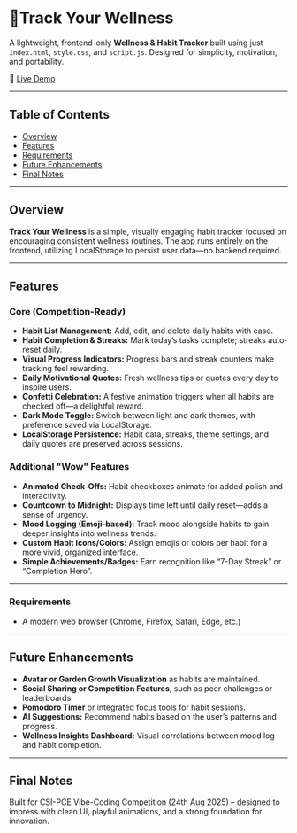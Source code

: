 # 🌱Track Your Wellness

A lightweight, frontend-only **Wellness & Habit Tracker** built using just `index.html`, `style.css`, and `script.js`. Designed for simplicity, motivation, and portability.

🔗 [Live Demo](https://track-your-wellness-steel.vercel.app/)

---

## Table of Contents

- [Overview](#overview)  
- [Features](#features)
- [Requirements](#prerequisites)     
- [Future Enhancements](#future-enhancements)
- [Final Notes](#Final-Notes)

---

## Overview

**Track Your Wellness** is a simple, visually engaging habit tracker focused on encouraging consistent wellness routines. The app runs entirely on the frontend, utilizing LocalStorage to persist user data—no backend required.

---

## Features

### Core (Competition-Ready)
- **Habit List Management:** Add, edit, and delete daily habits with ease.
- **Habit Completion & Streaks:** Mark today’s tasks complete; streaks auto-reset daily.
- **Visual Progress Indicators:** Progress bars and streak counters make tracking feel rewarding.
- **Daily Motivational Quotes:** Fresh wellness tips or quotes every day to inspire users.
- **Confetti Celebration:** A festive animation triggers when all habits are checked off—a delightful reward.
- **Dark Mode Toggle:** Switch between light and dark themes, with preference saved via LocalStorage.
- **LocalStorage Persistence:** Habit data, streaks, theme settings, and daily quotes are preserved across sessions.

### Additional "Wow" Features
- **Animated Check-Offs:** Habit checkboxes animate for added polish and interactivity.
- **Countdown to Midnight:** Displays time left until daily reset—adds a sense of urgency.
- **Mood Logging (Emoji-based):** Track mood alongside habits to gain deeper insights into wellness trends.
- **Custom Habit Icons/Colors:** Assign emojis or colors per habit for a more vivid, organized interface.
- **Simple Achievements/Badges:** Earn recognition like “7-Day Streak” or “Completion Hero”.

---

### Requirements
- A modern web browser (Chrome, Firefox, Safari, Edge, etc.)

---

## Future Enhancements

- **Avatar or Garden Growth Visualization** as habits are maintained.
- **Social Sharing or Competition Features**, such as peer challenges or leaderboards.
- **Pomodoro Timer** or integrated focus tools for habit sessions.
- **AI Suggestions:** Recommend habits based on the user’s patterns and progress.
- **Wellness Insights Dashboard:** Visual correlations between mood log and habit completion.

---

## Final Notes

Built for CSI-PCE Vibe-Coding Competition (24th Aug 2025) – designed to impress with clean UI, playful animations, and a strong foundation for innovation.
